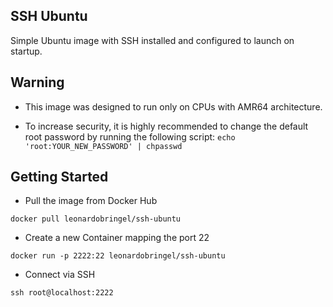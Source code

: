 ## SSH Ubuntu

Simple Ubuntu image with SSH installed and configured to launch on startup.


## Warning

- This image was designed to run only on CPUs with AMR64 architecture.

- To increase security, it is highly recommended to change the default root password by running the following script: ```echo 'root:YOUR_NEW_PASSWORD' | chpasswd```


## Getting Started

- Pull the image from Docker Hub
```
docker pull leonardobringel/ssh-ubuntu
```

- Create a new Container mapping the port 22
```
docker run -p 2222:22 leonardobringel/ssh-ubuntu
```

- Connect via SSH
```
ssh root@localhost:2222
```
